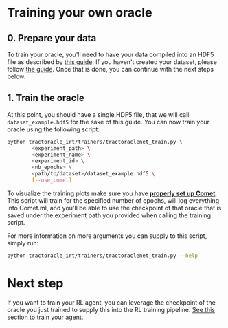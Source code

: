 # Training your own oracle

## 0. Prepare your data

To train your oracle, you'll need to have your data compiled into an HDF5 file as described by [this guide](./build_dataset_streamlines.md). If you haven't created your dataset, please follow [the guide](./build_dataset_streamlines.md). Once that is done, you can continue with the next steps below.

## 1. Train the oracle

At this point, you should have a single HDF5 file, that we will call `dataset_example.hdf5` for the sake of this guide. You can now train your oracle using the following script:

``` bash
python tractoracle_irt/trainers/tractoraclenet_train.py \
        <experiment_path> \
        <experiment_name> \
        <experiment_id> \
        <nb_epochs> \
        <path/to/dataset>/dataset_example.hdf5 \
        [--use_comet]
```
To visualize the training plots make sure you have [**properly set up Comet**](./setup_comet.md). This script will train for the specified number of epochs, will log everything into Comet.ml, and you'll be able to use the checkpoint of that oracle that is saved under the experiment path you provided when calling the training script.

For more information on more arguments you can supply to this script, simply run:
``` bash
python tractoracle_irt/trainers/tractoraclenet_train.py --help
```

# Next step
If you want to train your RL agent, you can leverage the checkpoint of the oracle you just trained to supply this into the RL training pipeline. [See this section to train your agent](../README.md#training-an-agent).